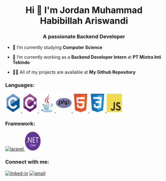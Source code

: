 <h1 align="center">Hi 👋 I'm Jordan Muhammad Habibillah Ariswandi</h1>
<h3 align="center">A passionate Backend Developer</h3>

- 🔭 I’m currently studying **Computer Science**

- 🌱 I’m currently working as a **Backend Developer Intern** at **PT Mixtra Inti Tekindo**

- 👨‍💻 All of my projects are available at **My Github Repository**

<h3 align="left">Languages:</h3>
<p align="left">
  <a href="" target="blank" rel="noreferrer">
    <img src="https://raw.githubusercontent.com/devicons/devicon/master/icons/c/c-original.svg" alt="c" width="50" height="60"/>
  </a>
  <a href="" taget="blank" rel="noreferrer">
    <img src="https://raw.githubusercontent.com/devicons/devicon/master/icons/csharp/csharp-original.svg" alt="csharp" width="50" height="60"/>
  </a>
  <a href="" taget="blank" rel="noreferrer">
    <img src="https://raw.githubusercontent.com/devicons/devicon/master/icons/java/java-original.svg" alt="java" width="50" height="60"/>
  </a>
  <a href="" taget="blank" rel="noreferrer">
    <img src="https://raw.githubusercontent.com/devicons/devicon/master/icons/php/php-original.svg" alt="php" width="50" height="60"/>
  </a>
  <a href="" taget="blank" rel="noreferrer">
    <img src="https://raw.githubusercontent.com/devicons/devicon/master/icons/html5/html5-original.svg" alt="html5" width="50" height="60"/>
  </a>
  <a href="" taget="blank" rel="noreferrer">
    <img src="https://raw.githubusercontent.com/devicons/devicon/master/icons/css3/css3-original.svg" alt="css3" width="50" height="60"/>
  </a>
  <a href="" taget="blank" rel="noreferrer">
    <img src="https://raw.githubusercontent.com/devicons/devicon/master/icons/javascript/javascript-original.svg" alt="javascript" width="50" height="60"/>
  </a>
</p>
<h3 align="left">Framework:</h3>
<p align="left">
  <a href="" target="blank" rel="noreferrer">
    <img src="https://github.com/bablubambal/All_logo_and_pictures/blob/main/frameworks/laravel.svg" alt="laravel" width="50" height="60"/>
  </a>
  <a href="" taget="blank" rel="noreferrer">
    <img src="https://raw.githubusercontent.com/devicons/devicon/master/icons/dotnetcore/dotnetcore-original.svg" alt="dotnetcore" width="50" height="60"/>
  </a>
</p>

<h3 align="left">Connect with me:</h3>
<p align="left">
<a href="https://www.linkedin.com/in/jordan-mha/" target="blank"><img align="center" src="https://github.com/gauravghongde/social-icons/blob/master/SVG/Color/LinkedIN.svg" alt="linked-in" height="50" width="60" /></a>
  <a href="mailto: jordan.cike@gmail.com" target="blank"><img align="center" src="https://github.com/gauravghongde/social-icons/blob/master/SVG/Color/Gmail.svg" alt="gmail" height="50" width="60" /></a>
</p>
